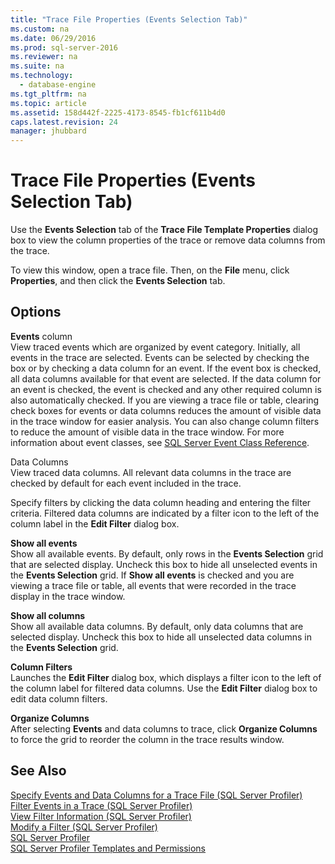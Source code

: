 ```yaml
---
title: "Trace File Properties (Events Selection Tab)"
ms.custom: na
ms.date: 06/29/2016
ms.prod: sql-server-2016
ms.reviewer: na
ms.suite: na
ms.technology: 
  - database-engine
ms.tgt_pltfrm: na
ms.topic: article
ms.assetid: 158d442f-2225-4173-8545-fb1cf611b4d0
caps.latest.revision: 24
manager: jhubbard
---
```

# Trace File Properties (Events Selection Tab)
Use the **Events Selection** tab of the **Trace File Template Properties** dialog box to view the column properties of the trace or remove data columns from the trace.  
  
 To view this window, open a trace file. Then, on the **File** menu, click **Properties**, and then click the **Events Selection** tab.  
  
## Options  
 **Events** column  
 View traced events which are organized by event category. Initially, all events in the trace are selected. Events can be selected by checking the box or by checking a data column for an event. If the event box is checked, all data columns available for that event are selected. If the data column for an event is checked, the event is checked and any other required column is also automatically checked. If you are viewing a trace file or table, clearing check boxes for events or data columns reduces the amount of visible data in the trace window for easier analysis. You can also change column filters to reduce the amount of visible data in the trace window. For more information about event classes, see [SQL Server Event Class Reference](../../Topics/TopicNameNotContainA/SQL-Server-Event-Class-Reference.md).  
  
 Data Columns  
 View traced data columns. All relevant data columns in the trace are checked by default for each event included in the trace.  
  
 Specify filters by clicking the data column heading and entering the filter criteria. Filtered data columns are indicated by a filter icon to the left of the column label in the **Edit Filter** dialog box.  
  
 **Show all events**  
 Show all available events. By default, only rows in the **Events Selection** grid that are selected display. Uncheck this box to hide all unselected events in the **Events Selection** grid. If **Show all events** is checked and you are viewing a trace file or table, all events that were recorded in the trace display in the trace window.  
  
 **Show all columns**  
 Show all available data columns. By default, only data columns that are selected display. Uncheck this box to hide all unselected data columns in the **Events Selection** grid.  
  
 **Column Filters**  
 Launches the **Edit Filter** dialog box, which displays a filter icon to the left of the column label for filtered data columns. Use the **Edit Filter** dialog box to edit data column filters.  
  
 **Organize Columns**  
 After selecting **Events** and data columns to trace, click **Organize Columns** to force the grid to reorder the column in the trace results window.  
  
## See Also  
 [Specify Events and Data Columns for a Trace File (SQL Server Profiler)](../../Topics/TopicNameContainA/Specify-Events-and-Data-Columns-for-a-Trace-File--SQL-Server-Profiler-.md)   
 [Filter Events in a Trace (SQL Server Profiler)](../../Topics/TopicNameContainA/Filter-Events-in-a-Trace--SQL-Server-Profiler-.md)   
 [View Filter Information (SQL Server Profiler)](../../Topics/TopicNameNotContainA/View-Filter-Information--SQL-Server-Profiler-.md)   
 [Modify a Filter (SQL Server Profiler)](../../Topics/TopicNameContainA/Modify-a-Filter--SQL-Server-Profiler-.md)   
 [SQL Server Profiler](../../Topics/TopicNameNotContainA/SQL-Server-Profiler.md)   
 [SQL Server Profiler Templates and Permissions](../../Topics/TopicNameNotContainA/SQL-Server-Profiler-Templates-and-Permissions.md)